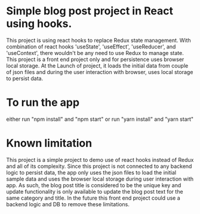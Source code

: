 # Simple blog post project in React using hooks.

This project is using react hooks to replace Redux state management. With
combination of react hooks 'useState', 'useEffect', 'useReducer', and
'useContext', there wouldn't be any need to use Redux to manage state. This
project is a front end project only and for persistence uses browser local
storage. At the Launch of project, it loads the initial data from couple of json
files and during the user interaction with browser, uses local storage to
persist data.

# To run the app

either run "npm install" and "npm start" or run "yarn install" and "yarn start"

# Known limitation

This project is a simple project to demo use of react hooks instead of Redux and
all of its complexity. Since this project is not connected to any backend logic
to persist data, the app only uses the json files to load the initial sample
data and uses the browser local storage during user interaction with app. As
such, the blog post title is considered to be the unique key and update
functionality is only available to update the blog post text for the same
category and title. In the future this front end project could use a backend
logic and DB to remove these limitations.
